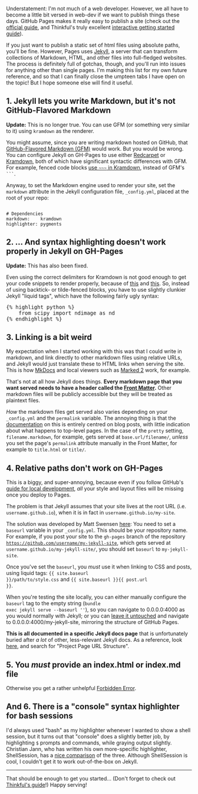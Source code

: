 <!--
.. title: Some things I learned while building a site on GitHub Pages
.. slug: some-things-i-learned-while-building-a-site-on-github-pages
.. date: 2015-01-04 05:09:10
.. tags: github pages,Jekyll,markdown,Planet SciPy,web development,programming
.. category: 
.. link: 
.. description: 
.. type: text
.. has_math: no
.. status: published
.. wp-status: publish
-->

<html><body><p>Understatement: I'm not much of a web developer. However, we all have to become a little bit versed in web-dev if we want to publish things these days. GitHub Pages makes it really easy to publish a site (check out the <a href="https://pages.github.com">official guide</a>, and Thinkful's truly excellent <a href="http://www.thinkful.com/learn/a-guide-to-using-github-pages/">interactive getting started guide</a>).

If you just want to publish a static set of html files using absolute paths, you'll be fine. However, Pages uses <a href="http://jekyllrb.com">Jekyll</a>, a server that can transform collections of Markdown, HTML, and other files into full-fledged websites. The process is definitely full of gotchas, though, and you'll run into issues for anything other than single pages. I'm making this list for my own future reference, and so that I can finally close the umpteen tabs I have open on the topic! But I hope someone else will find it useful.

<!-- TEASER_END -->

</p><h2>1. Jekyll lets you write Markdown, but it's not GitHub-Flavored Markdown</h2>

<strong>Update:</strong> This is no longer true. You can use GFM (or something very similar to it) using <code>kramdown</code> as the renderer.

You might assume, since you are writing markdown hosted on GitHub, that <a href="https://github.github.com/github-flavored-markdown/">GitHub-Flavored Markdown (GFM)</a> would work. But you would be wrong. You can configure Jekyll on GH-Pages to use either <a href="https://github.com/vmg/redcarpet">Redcarpet</a> or <a href="http://kramdown.gettalong.org/syntax.html">Kramdown</a>, both of which have significant syntactic differences with GFM. For example, fenced code blocks <a href="http://kramdown.gettalong.org/syntax.html#fenced-code-blocks">use <code>~~~</code> in Kramdown</a>, instead of GFM's <code>```</code>.

Anyway, to set the Markdown engine used to render your site, set the <code>markdown</code> attribute in the Jekyll configuration file, <code>_config.yml</code>, placed at the root of your repo:

<pre><code>
# Dependencies
markdown:    kramdown
highlighter: pygments
</code></pre>

<h2>2. ... And syntax highlighting doesn't work properly in Jekyll on GH-Pages</h2>

<strong>Update:</strong> This has also been fixed.

Even using the correct delimiters for Kramdown is not good enough to get your code snippets to render properly, because of <a href="https://github.com/jekyll/jekyll/issues/2709">this</a> and <a href="https://github.com/jekyll/jekyll/issues/2715">this</a>. So, instead of using backtick- or tilde-fenced blocks, you have to use slightly clunkier Jekyll "liquid tags", which have the following fairly ugly syntax:

<pre>
{% highlight python %}
    from scipy import ndimage as nd
{% endhighlight %}
</pre>

<h2>3. Linking is a bit weird</h2>

My expectation when I started working with this was that I could write in markdown, and link directly to other markdown files using relative URLs, and Jekyll would just translate these to HTML links when serving the site. This is how <a href="http://www.mkdocs.org">MkDocs</a> and local viewers such as <a href="http://marked2app.com">Marked 2</a> work, for example.

That's not at all how Jekyll does things. <strong>Every markdown page that you want served needs to have a header called the <a href="http://jekyllrb.com/docs/frontmatter/">Front Matter</a>.</strong> Other markdown files will be publicly accessible but they will be treated as plaintext files.

<em>How</em> the markdown files get served also varies depending on your <code>_config.yml</code> and the <code>permalink</code> variable. The annoying thing is that the <a href="https://github.com/jekyll/jekyll/issues/1293">documentation</a> on this is entirely centred on blog posts, with little indication about what happens to top-level pages. In the case of the <code>pretty</code> setting, <code>filename.markdown</code>, for example, gets served at <code>base.url/filename/</code>, <em>unless</em> you set the page's <code>permalink</code> attribute manually in the Front Matter, for example to <code>title.html</code> or <code>title/</code>.

<h2>4. Relative paths don't work on GH-Pages</h2>

This is a biggy, and super-annoying, because even if you follow GitHub's <a href="https://help.github.com/articles/using-jekyll-with-pages/">guide for local development</a>, <em>all</em> your style and layout files will be missing once you deploy to Pages.

The problem is that Jekyll assumes that your site lives at the root URL (i.e. <code>username.github.io</code>), when it is in fact in <code>username.github.io/my-site</code>.

The solution was developed by Matt Swensen <a href="https://github.com/jekyll/jekyll/issues/332#issuecomment-18952908">here</a>: You need to set a <code>baseurl</code> variable in your <code>_config.yml</code>. This should be your repository name. For example, if you post your site to the <code>gh-pages</code> branch of the repository <code>https://github.com/username/my-jekyll-site</code>, which gets served at <code>username.github.io/my-jekyll-site/</code>, you should set <code>baseurl</code> to <code>my-jekyll-site</code>.

Once you've set the <code>baseurl</code>, you <em>must</em> use it when linking to CSS and posts, using liquid tags: <code>{{ site.baseurl }}/path/to/style.css</code> and <code>{{ site.baseurl }}{{ post.url }}</code>.

When you're testing the site locally, you can either manually configure the <code>baseurl</code> tag to the empty string (<code>bundle exec jekyll serve --baseurl ''</code>), so you can navigate to 0.0.0.0:4000 as you would normally with Jekyll; or you can <a href="http://blog.parkermoore.de/2014/04/27/clearing-up-confusion-around-baseurl">leave it untouched</a> and navigate to 0.0.0.0:4000/my-jekyll-site, mirroring the structure of GitHub Pages.

<strong>This is all documented in a specific Jekyll docs page</strong> that is unfortunately buried after <em>a lot</em> of other, less-relevant Jekyll docs. As a reference, look <a href="http://jekyllrb.com/docs/github-pages/">here</a>, and search for "Project Page URL Structure".

<h2>5. You <em>must</em> provide an index.html or index.md file</h2>

Otherwise you get a rather unhelpful <a href="https://github.com/jekyll/jekyll/issues/1293">Forbidden Error</a>.

<h2>And 6. There is a "console" syntax highlighter for bash sessions</h2>

I'd always used "bash" as my highlighter whenever I wanted to show a shell session, but it turns out that "console" does a slightly better job, by highlighting <code>$</code> prompts and commands, while graying output slightly. Christian Jann, who has written his own more-specific highlighter, ShellSession, has a <a href="http://www.jann.cc/pygments-shell-session-lexer-demo/shell_code_comparison.html">nice comparison</a> of the three. Although ShellSession is cool, I couldn't get it to work out-of-the-box on Jekyll.

<hr>

That should be enough to get you started... (Don't forget to check out <a href="http://www.thinkful.com/learn/a-guide-to-using-github-pages/">Thinkful's guide</a>!) Happy serving!</body></html>
